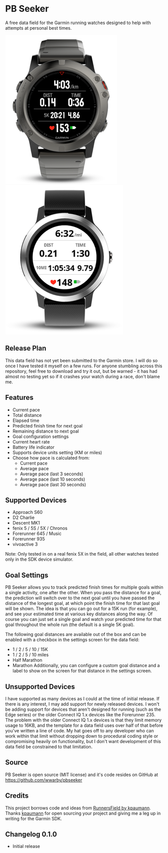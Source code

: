 # PB Seeker

A free data field for the Garmin running watches designed to help with attempts at personal best times.

![PBSeeker Screenshot Bright](/screenshots/screenshot-1.png) ![PBSeeker Screenshot Dark](/screenshots/screenshot-2.png)

## Release Plan
This data field has not yet been submitted to the Garmin store. I will do so once I have tested it myself on a few runs.
For anyone stumbling across this repository, feel free to download and try it out, but be warned - it has had almost no
testing yet so if it crashes your watch during a race, don't blame me.

## Features
- Current pace
- Total distance
- Elapsed time
- Predicted finish time for next goal
- Remaining distance to next goal
- Goal configuration settings
- Current heart rate
- Battery life indicator
- Supports device units setting (KM or miles)
- Choose how pace is calculated from:
   - Current pace
   - Average pace
   - Average pace (last 3 seconds)
   - Average pace (last 10 seconds)
   - Average pace (last 30 seconds)

## Supported Devices
- Approach S60
- D2 Charlie
- Descent MK1
- fenix 5 / 5S / 5X / Chronos
- Forerunner 645 / Music
- Forerunner 935
- vivoactive 3

Note: Only tested in on a real fenix 5X in the field, all other watches tested only in the SDK device simulator.

## Goal Settings
PB Seeker allows you to track predicted finish times for multiple goals within a single activity, one after the other.
When you pass the distance for a goal, the prediction will switch over to the next goal until you have passed the distance
of the longest goal, at which point the finish time for that last goal will be shown. The idea is that you can go out for
a 15K run (for example), and see your estimated time at various key distances along the way. Of course you can just set
a single goal and watch your predicted time for that goal throughout the whole run (the default is a single 5K goal).

The following goal distances are available out of the box and can be enabled with a checkbox in the settings screen for
the data field:
- 1 / 2 / 5 / 10 / 15K
- 1 / 2 / 5 / 10 miles
- Half Marathon
- Marathon
Additionally, you can configure a custom goal distance and a label to show on the screen for that distance in the settings
screen.

## Unsupported Devices
I have supported as many devices as I could at the time of initial release. If there is any interest, I may add support
for newly released devices. I won't be adding support for devices that aren't designed for running (such as the Edge series)
or the older Connect IQ 1.x devices like the Forerunner 235. The problem with the older Connect IQ 1.x devices is that they
limit memory usage to 16KB, and the template for a data field uses over half of that before you've written a line of code.
My hat goes off to any developer who can work within that limit without dropping down to procedural coding style or
compromising heavily on functionality, but I don't want development of this data field be constrained to that limitation.

## Source
PB Seeker is open source (MIT license) and it's code resides on GitHub at https://github.com/wwarby/pbseeker

## Credits
This project borrows code and ideas from [RunnersField by kpaumann](https://github.com/kopa/RunnersField).
Thanks [kpaumann](https://apps.garmin.com/en-GB/developer/ab0f2743-88d2-4f32-9fb0-5fc8ba61e55a/apps) for open sourcing
your project and giving me a leg up in writing for the Garmin SDK.

## Changelog 0.1.0
- Initial release